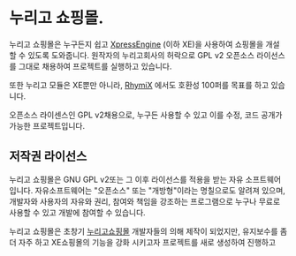 # 누리고 쇼핑몰.

누리고 쇼핑몰은 누구든지 쉽고 [XpressEngine](http://xpressengine.com) (이하 XE)을 사용하여 쇼핑몰을 개설 할 수 있도록 도와줍니다.
원작자의 누리고회사의 허락으로 GPL v2 오픈소스 라이선스를 그대로 채용하여 프로젝트를 실행하고 있습니다.

또한 누리고 모듈은 XE뿐만 아니라, [RhymiX](https://www.rhymix.org) 에서도 호환성 100퍼를 목표를 하고 있습니다.

오픈소스 라이센스인 GPL v2채용으로, 누구든 사용할 수 있고 이를 수정, 코드 공개가 가능한 프로젝트입니다.

## 저작권 라이선스

누리고 쇼핑몰은 GNU GPL v2또는 그 이후 라이선스를 적용을 받는 자유 소프트웨어 입니다. 자유소프트웨어는 "오픈소스" 또는 "개방형"이라는 명칠으로도 알려져 있으며, 개발자와 사용자의 자유와 권리, 참여와 책임을 강조하는 프로그램으로 누구나 무료로 사용할 수 있고 개발에 참여할 수 있습니다.

누리고 쇼핑몰은 초창기 [누리고쇼핑몰](http://www.xeshoppingmall.com/) 개발자들의 의해 제작이 되었지만, 유지보수를 좀 더 자주 하고 XE쇼핑몰의 기능을 강화 시키고자 프로젝트를 새로 생성하여 진행하고
